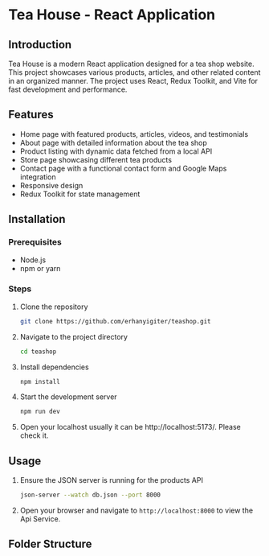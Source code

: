 # Tea House - React Application

## Introduction
Tea House is a modern React application designed for a tea shop website. This project showcases various products, articles, and other related content in an organized manner. The project uses React, Redux Toolkit, and Vite for fast development and performance.

## Features
- Home page with featured products, articles, videos, and testimonials
- About page with detailed information about the tea shop
- Product listing with dynamic data fetched from a local API
- Store page showcasing different tea products
- Contact page with a functional contact form and Google Maps integration
- Responsive design
- Redux Toolkit for state management

## Installation

### Prerequisites
- Node.js
- npm or yarn

### Steps
1. Clone the repository
    ```sh
    git clone https://github.com/erhanyigiter/teashop.git
    ```
2. Navigate to the project directory
    ```sh
    cd teashop
    ```
3. Install dependencies
    ```sh
    npm install
    ```
4. Start the development server
    ```sh
    npm run dev
    ```
5. Open your localhost usually it can be  http://localhost:5173/. Please check it.

## Usage
1. Ensure the JSON server is running for the products API
    ```sh
    json-server --watch db.json --port 8000
    ```
2. Open your browser and navigate to `http://localhost:8000` to view the Api Service.

## Folder Structure
